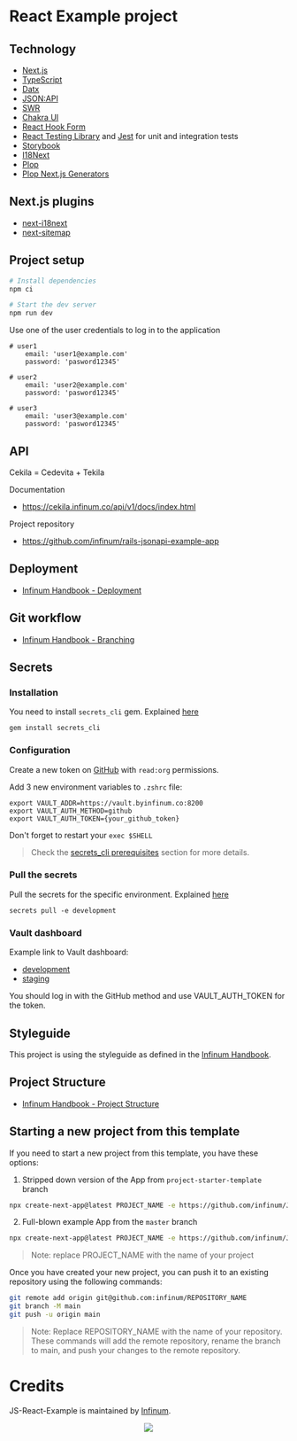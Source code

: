 # React Example project

## Technology

- [Next.js](https://nextjs.org/)
- [TypeScript](https://www.typescriptlang.org/)
- [Datx](https://datx.dev/)
- [JSON:API](https://jsonapi.org/)
- [SWR](https://swr.vercel.app/)
- [Chakra UI](https://chakra-ui.com/)
- [React Hook Form](https://react-hook-form.com/)
- [React Testing Library](https://testing-library.com/docs/react-testing-library/intro) and [Jest](https://jestjs.io/) for unit and integration tests
- [Storybook](https://storybook.js.org/)
- [I18Next](https://www.i18next.com/)
- [Plop](https://plopjs.com/)
- [Plop Next.js Generators](https://github.com/infinum/react-nuts-and-bolts/tree/main/packages/plop-next-ts-generators)

## Next.js plugins

- [next-i18next](https://github.com/i18next/next-i18next)
- [next-sitemap](https://github.com/iamvishnusankar/next-sitemap)

## Project setup

```bash
# Install dependencies
npm ci

# Start the dev server
npm run dev
```

Use one of the user credentials to log in to the application

```
# user1
    email: 'user1@example.com'
    password: 'pasword12345'

# user2
    email: 'user2@example.com'
    password: 'pasword12345'

# user3
    email: 'user3@example.com'
    password: 'pasword12345'
```

## API

Cekila = Cedevita + Tekila

Documentation

- https://cekila.infinum.co/api/v1/docs/index.html

Project repository

- https://github.com/infinum/rails-jsonapi-example-app

## Deployment

- [Infinum Handbook - Deployment](https://infinum.com/handbook/frontend/git/deployment)

## Git workflow

- [Infinum Handbook - Branching](https://infinum.com/handbook/frontend/git/branching)

## Secrets

### Installation

You need to install `secrets_cli` gem. Explained [here](https://github.com/infinum/secrets_cli)

`gem install secrets_cli`

### Configuration

Create a new token on [GitHub](https://github.com/settings/tokens) with `read:org` permissions.

Add 3 new environment variables to `.zshrc` file:

```
export VAULT_ADDR=https://vault.byinfinum.co:8200
export VAULT_AUTH_METHOD=github
export VAULT_AUTH_TOKEN={your_github_token}
```

Don't forget to restart your `exec $SHELL`

> Check the [secrets_cli prerequisites](https://github.com/infinum/secrets_cli#prerequisites) section for more details.

### Pull the secrets

Pull the secrets for the specific environment. Explained [here](https://github.com/infinum/secrets_cli#usage)

`secrets pull -e development`

### Vault dashboard

Example link to Vault dashboard:

- [development](https://vault.byinfinum.co:8200/ui/vault/secrets/js/show/js-react-example/development)
- [staging](https://vault.byinfinum.co:8200/ui/vault/secrets/js/show/js-react-example/staging)

You should log in with the GitHub method and use VAULT_AUTH_TOKEN for the token.

## Styleguide

This project is using the styleguide as defined in the [Infinum Handbook](https://infinum.com/handbook/frontend/react/chakra-ui).

## Project Structure

- [Infinum Handbook - Project Structure](https://infinum.com/handbook/frontend/react/project-structure)

## Starting a new project from this template

If you need to start a new project from this template, you have these options:

1. Stripped down version of the App from `project-starter-template` branch

```bash
npx create-next-app@latest PROJECT_NAME -e https://github.com/infinum/JS-React-Example/tree/project-starter-template --use-npm
```

2. Full-blown example App from the `master` branch

```bash
npx create-next-app@latest PROJECT_NAME -e https://github.com/infinum/JS-React-Example --use-npm
```

> Note: replace PROJECT_NAME with the name of your project

Once you have created your new project, you can push it to an existing repository using the following commands:

```bash
git remote add origin git@github.com:infinum/REPOSITORY_NAME
git branch -M main
git push -u origin main
```

> Note: Replace REPOSITORY_NAME with the name of your repository. These commands will add the remote repository, rename the branch to main, and push your changes to the remote repository.


# Credits

JS-React-Example is maintained by
[Infinum](https://www.infinum.com).

<p align="center">
  <a href='https://infinum.com'>
    <picture>
        <source srcset="https://assets.infinum.com/brand/logo/static/white.svg" media="(prefers-color-scheme: dark)">
        <img src="https://assets.infinum.com/brand/logo/static/default.svg">
    </picture>
  </a>
</p>
